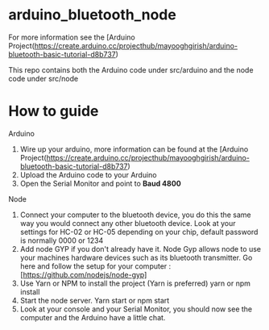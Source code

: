 # arduino_bluetooth_node

For more information see the [Arduino Project(https://create.arduino.cc/projecthub/mayooghgirish/arduino-bluetooth-basic-tutorial-d8b737)

This repo contains both the Arduino code under src/arduino and the node code under src/node

# How to guide

Arduino

1.   Wire up your arduino, more information can be found at the [Arduino Project(https://create.arduino.cc/projecthub/mayooghgirish/arduino-bluetooth-basic-tutorial-d8b737)
2.   Upload the Arduino code to your Arduino
3.   Open the Serial Monitor and point to **Baud 4800** 

Node

1.    Connect your computer to the bluetooth device, you do this the same way you would connect any other bluetooth device. Look at your settings for
      HC-02 or HC-05 depending on your chip, default password is normally 0000 or 1234
1.    Add node GYP if you don't already have it. Node Gyp allows node to use your machines hardware devices such as its bluetooth transmitter.
      Go here and follow the setup for your computer : [https://github.com/nodejs/node-gyp]
2.    Use Yarn or NPM to install the project (Yarn is preferred)
          yarn
              or
          npm install
3.    Start the node server. 
          Yarn start
              or
          npm start      
4.    Look at your console and your Serial Monitor, you should now see the computer and the Arduino have a little chat. 
      
